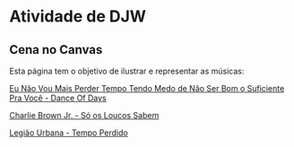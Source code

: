# Atividade de DJW 
## Cena no Canvas

Esta página tem o objetivo de ilustrar e representar as músicas:

[Eu Não Vou Mais Perder Tempo Tendo Medo de Não Ser Bom o Suficiente Pra Você - Dance Of Days](https://www.youtube.com/watch?v=wD1xSPx3U-c)

[Charlie Brown Jr. - Só os Loucos Sabem](https://www.youtube.com/watch?v=JRJj4z-prvM)

[Legião Urbana - Tempo Perdido](https://www.youtube.com/watch?v=2hr7Uqu6G80)




